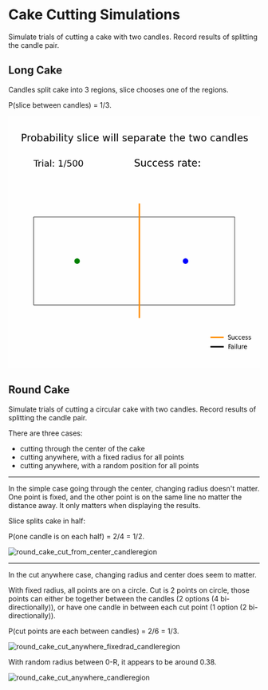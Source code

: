 # Cake Cutting Simulations

Simulate trials of cutting a cake with two candles. Record results of splitting the candle pair.

## Long Cake

Candles split cake into 3 regions, slice chooses one of the regions.

P(slice between candles) = 1/3.

![long_cake](https://github.com/averageyogi/Math-and-Word-Problems/blob/main/cake_cutting/result_animations/long_cake.gif?raw=true)

## Round Cake

Simulate trials of cutting a circular cake with two candles. Record results of splitting the candle pair.

There are three cases:

- cutting through the center of the cake
- cutting anywhere, with a fixed radius for all points
- cutting anywhere, with a random position for all points

---
In the simple case going through the center, changing radius doesn't matter.
One point is fixed, and the other point is on the same line no matter the distance away.
It only matters when displaying the results.

Slice splits cake in half:

P(one candle is on each half) = 2/4 = 1/2.

![round_cake_cut_from_center_candleregion](https://github.com/averageyogi/Math-and-Word-Problems/blob/main/cake_cutting/result_animations/round_cake_cut_from_center_candleregion.gif?raw=true)

---
In the cut anywhere case, changing radius and center does seem to matter.

With fixed radius, all points are on a circle. Cut is 2 points on circle, those points can either be together between the candles (2 options (4 bi-directionally)), or have one candle in between each cut point (1 option (2 bi-directionally)).

P(cut points are each between candles) = 2/6 = 1/3.

![round_cake_cut_anywhere_fixedrad_candleregion](https://github.com/averageyogi/Math-and-Word-Problems/blob/main/cake_cutting/result_animations/round_cake_cut_anywhere_fixedrad_candleregion.gif?raw=true)

With random radius between 0-R, it appears to be around 0.38.

![round_cake_cut_anywhere_candleregion](https://github.com/averageyogi/Math-and-Word-Problems/blob/main/cake_cutting/result_animations/round_cake_cut_anywhere_candleregion.gif?raw=true)
